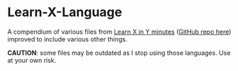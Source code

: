 # Learn-X-Language

A compendium of various files from [Learn X in Y minutes](https://learnxinyminutes.com/) ([GitHub repo here](https://github.com/adambard/learnxinyminutes-docs)) improved to include various other things.

**CAUTION**: some files may be outdated as I stop using those languages. Use at your own risk.
